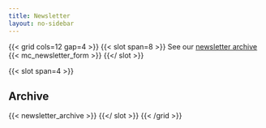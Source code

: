 ```yaml
---
title: Newsletter
layout: no-sidebar
---
```




{{< grid cols=12 gap=4 >}}
  {{< slot span=8 >}}
    See our [newsletter archive](#archive)
    {{< mc_newsletter_form >}}
  {{</ slot >}}

  {{< slot span=4 >}}
  ## Archive

  {{< newsletter_archive >}}
  {{</ slot >}}
{{< /grid >}}